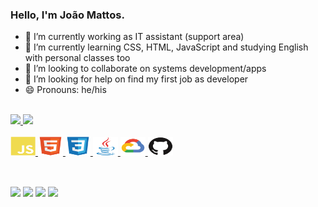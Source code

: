 ### Hello, I'm João Mattos.


- 🔭 I’m currently working as IT assistant (support area)
- 🌱 I’m currently learning CSS, HTML, JavaScript and studying English with personal classes too
- 👯 I’m looking to collaborate on systems development/apps
- 🤔 I’m looking for help on find my first job as developer
- 😄 Pronouns: he/his

<br>
<div>
  <a href="https://github.com/devMattJoao">
  <img height="150rem" src="https://github-readme-stats.vercel.app/api?username=devMattJoao&show_icons=true&theme=merko&include_all_commits=true&count_private=true"/>
  <img height="150rem" src="https://github-readme-stats.vercel.app/api/top-langs/?username=devMattJoao&layout=compact&langs_count=16&theme=merko"/>
</div>
  
<div style="display: inline_block"><br>
  <img allign="center" alt="Joao-Js" height="30" width="40" src="https://raw.githubusercontent.com/devicons/devicon/master/icons/javascript/javascript-plain.svg"/>
  <img allign="center" alt="Joao-HTML" height="30" width="40" src="https://raw.githubusercontent.com/devicons/devicon/master/icons/html5/html5-original.svg"/>
  <img allign="center" alt="Joao-CSS" height="30" width="40" src="https://raw.githubusercontent.com/devicons/devicon/master/icons/css3/css3-original.svg"/>
  <img allign="center" alt="Joao-Java" height="30" width="40" src="https://raw.githubusercontent.com/devicons/devicon/master/icons/java/java-original.svg"/>
  <img allign="center" alt="Joao-GCloud" height="30" width="40" src="https://raw.githubusercontent.com/devicons/devicon/master/icons/googlecloud/googlecloud-original.svg"/>
  <img allign="center" alt="Joao-GCloud" height="30" width="40" src="https://raw.githubusercontent.com/devicons/devicon/master/icons/github/github-original.svg"/>
</div>
  
  ##

<br>
<div>
  <a href="https://www.linkedin.com/in/joão-vitor-r-b8a53194/" target="_blank"><img src="https://img.shields.io/badge/LinkedIn-0077B5?style=for-the-badge&logo=linkedin&logoColor=white"></a>
  <a href="mailto:jvrm2015@gmail.com"><img src="https://img.shields.io/badge/Gmail-D14836?style=for-the-badge&logo=gmail&logoColor=white" target="_blank"></a>
  <a href="mailto:joao-vitor3@hotamail.com"><img src="https://img.shields.io/badge/Microsoft_Outlook-0078D4?style=for-the-badge&logo=microsoft-outlook&logoColor=white" target="_blank"></a>
  <a href="https://discord.gg/Rpg3Qfp2U2" target="_blank"><img src="https://img.shields.io/badge/Discord-7289DA?style=for-the-badge&logo=discord&logoColor=white"></a>
</div>
